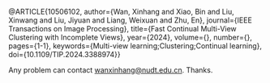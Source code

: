 @ARTICLE{10506102,
  author={Wan, Xinhang and Xiao, Bin and Liu, Xinwang and Liu, Jiyuan and Liang, Weixuan and Zhu, En},
  journal={IEEE Transactions on Image Processing}, 
  title={Fast Continual Multi-View Clustering with Incomplete Views}, 
  year={2024},
  volume={},
  number={},
  pages={1-1},
  keywords={Multi-view learning;Clustering;Continual learning},
  doi={10.1109/TIP.2024.3388974}}


Any problem can contact wanxinhang@nudt.edu.cn. Thanks.
